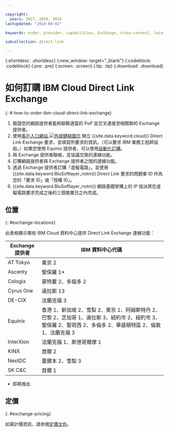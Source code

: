 ```yaml
---

copyright:
  years: 2017, 2018, 2019
lastupdated: "2019-04-02"

keywords: order, provider, capabilities, Exchange, cross-connect, locations, PoP, datacenter, data, center, pricing

subcollection: direct-link

---
```


{:shortdesc: .shortdesc}
{:new_window: target="_blank"}
{:codeblock: .codeblock}
{:pre: .pre}
{:screen: .screen}
{:tip: .tip}
{:download: .download}

# 如何訂購 IBM Cloud Direct Link Exchange
{: # how-to-order-ibm-cloud-direct-link-exchange}

1. 驗證您的網路提供者能夠聯繫適當的 PoP 並交叉連接至相關聯的 Exchange 提供者。
2. 使用[客戶入口網站 ![外部鏈結圖示](../../icons/launch-glyph.svg "外部鏈結圖示")](https://control.softlayer.com/) 開立 {{site.data.keyword.cloud}} Direct Link Exchange 要求，並填寫所要求的資訊。（可以要求 IBM 業務工程師協助。）如果您使用 Equinix 提供者，可以使用[自動化訂購](/docs/infrastructure/direct-link?topic=direct-link-provisioning-ibm-cloud-direct-link-exchange-for-equinix)。
3. 與 Exchange 提供者聯絡，並協議交換的連線功能。
4. 訂購網路提供者與 Exchange 提供者之間的連線功能。
5. 透過 Exchange 提供者訂購「虛擬電路」，並使用 {{site.data.keyword.BluSoftlayer_notm}} Direct Link 要求的問題單 ID 作為您的「要求 ID」或「授權 ID」。
6. {{site.data.keyword.BluSoftlayer_notm}} 網路基礎架構上的 IP 指派將在虛擬電路要求完成之後的三個營業日之內完成。
 
## 位置
{: #exchange-locations}
 
 此表格顯示哪些 IBM Cloud 資料中心提供 Direct Link Exchange 連線功能：
 
| Exchange 提供者	| IBM 資料中心代碼|
|-------------|-----------------------|
| AT Tokyo  | 東京 2 |
| Ascenty | 聖保羅 1* |
| Cologix | 蒙特婁 2、多倫多 2 |
| Cyrus One | 達拉斯 13 |
| DE-CIX | 法蘭克福 3 |
| Equinix | 香港 1、新加坡 2、雪梨 2、東京 1、阿姆斯特丹 2、巴黎 2、芝加哥 1、達拉斯 3、紐約市 2、紐約市 3、聖保羅 2、聖荷西 2、多倫多 2、華盛頓特區 2、倫敦 1、法蘭克福 3 |							
| InterXion | 法蘭克福 1、斯德哥爾摩 1 |
| KINX	| 首爾 2 |
| NextDC | 墨爾本 2、雪梨 3 |
| SK C&C | 首爾 1 |

* 即將推出

## 定價
{: #exchange-pricing}

如需計價資訊，請參閱[定價文件](/docs/infrastructure/direct-link?topic=direct-link-pricing-for-ibm-cloud-direct-link#pricing-for-direct-link-exchange)。
